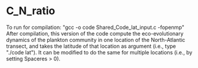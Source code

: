 # C_N_ratio

To run for compilation: "gcc -o code Shared_Code_lat_input.c -fopenmp"
After compilation, this version of the code compute the eco-evolutionary dynamics
of the plankton community in one location of the North-Atlantic transect, and takes
the latitude of that location as argument (i.e., type "./code lat"). It can be
modified to do the same for multiple locations (i.e., by setting Spaceres > 0).
